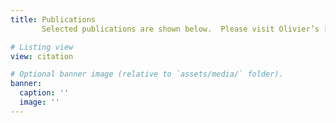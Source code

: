 ```yaml
---
title: Publications
       Selected publications are shown below.  Please visit Olivier’s [Google Scholar](https://scholar.google.com/citations?user=x8lyoPUAAAAJ&hl=en) for a full list of publications!

# Listing view
view: citation

# Optional banner image (relative to `assets/media/` folder).
banner:
  caption: ''
  image: ''
---
```

